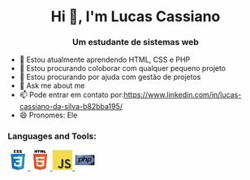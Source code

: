 <h1 align="center">Hi 👋, I'm Lucas Cassiano</h1>
<h3 align="center">Um estudante de sistemas web</h3>


- 🌱 Estou atualmente aprendendo HTML, CSS e PHP
- 👯 Estou procurando coloborar com qualquer pequeno projeto
- 🤔 Estou procurando por ajuda com gestão de projetos
- 💬 Ask me about me
- 📫 Pode entrar em contato por:https://www.linkedin.com/in/lucas-cassiano-da-silva-b82bba195/
- 😄 Pronomes: Ele


<h3 align="left">Languages and Tools:</h3>
<p align="left"> <a href="https://www.w3schools.com/css/" target="_blank"> <img src="https://raw.githubusercontent.com/devicons/devicon/master/icons/css3/css3-original-wordmark.svg" alt="css3" width="40" height="40"/> </a> <a href="https://www.w3.org/html/" target="_blank"> <img src="https://raw.githubusercontent.com/devicons/devicon/master/icons/html5/html5-original-wordmark.svg" alt="html5" width="40" height="40"/> </a> <a href="https://developer.mozilla.org/en-US/docs/Web/JavaScript" target="_blank"> <img src="https://raw.githubusercontent.com/devicons/devicon/master/icons/javascript/javascript-original.svg" alt="javascript" width="40" height="40"/> </a> <a href="https://www.php.net" target="_blank"> <img src="https://raw.githubusercontent.com/devicons/devicon/master/icons/php/php-original.svg" alt="php" width="40" height="40"/> </a> </p>
